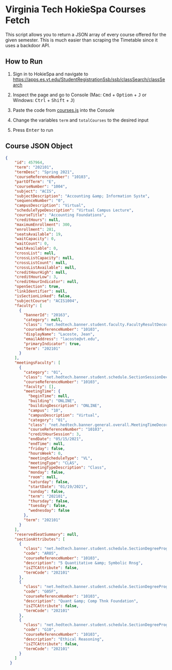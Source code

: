 # Virginia Tech HokieSpa Courses Fetch
This script allows you to return a JSON array of every course offered for the given semester. This is much easier than scraping the Timetable since it uses a backdoor API. <br/>

## How to Run
1. Sign in to HokieSpa and navigate to https://apps.es.vt.edu/StudentRegistrationSsb/ssb/classSearch/classSearch <br/>

1. Inspect the page and go to Console (Mac: <kbd>Cmd</kbd> + <kbd>Option</kbd> + <kbd>J</kbd> or Windows: <kbd>Ctrl</kbd> + <kbd>Shift</kbd> + <kbd>J</kbd>)<br/>

1. Paste the code from [courses.js](courses.js) into the Console <br/>

1. Change the variables `term` and `totalCourses` to the desired input <br/>

1. Press <kbd>Enter</kbd> to run <br/>

## Course JSON Object
```json
{
    "id": 457964,
    "term": "202101",
    "termDesc": "Spring 2021",
    "courseReferenceNumber": "10103",
    "partOfTerm": "E",
    "courseNumber": "1004",
    "subject": "ACIS",
    "subjectDescription": "Accounting &amp; Information Syste",
    "sequenceNumber": "0",
    "campusDescription": "Virtual",
    "scheduleTypeDescription": "Virtual Campus Lecture",
    "courseTitle": "Accounting Foundations",
    "creditHours": null,
    "maximumEnrollment": 300,
    "enrollment": 281,
    "seatsAvailable": 19,
    "waitCapacity": 0,
    "waitCount": 0,
    "waitAvailable": 0,
    "crossList": null,
    "crossListCapacity": null,
    "crossListCount": null,
    "crossListAvailable": null,
    "creditHourHigh": null,
    "creditHourLow": 3,
    "creditHourIndicator": null,
    "openSection": true,
    "linkIdentifier": null,
    "isSectionLinked": false,
    "subjectCourse": "ACIS1004",
    "faculty": [
      {
        "bannerId": "20163",
        "category": null,
        "class": "net.hedtech.banner.student.faculty.FacultyResultDecorator",
        "courseReferenceNumber": "10103",
        "displayName": "Lacoste, Jean",
        "emailAddress": "lacoste@vt.edu",
        "primaryIndicator": true,
        "term": "202101"
      }
    ],
    "meetingsFaculty": [
      {
        "category": "01",
        "class": "net.hedtech.banner.student.schedule.SectionSessionDecorator",
        "courseReferenceNumber": "10103",
        "faculty": [],
        "meetingTime": {
          "beginTime": null,
          "building": "ONLINE",
          "buildingDescription": "ONLINE",
          "campus": "10",
          "campusDescription": "Virtual",
          "category": "01",
          "class": "net.hedtech.banner.general.overall.MeetingTimeDecorator",
          "courseReferenceNumber": "10103",
          "creditHourSession": 3,
          "endDate": "05/15/2021",
          "endTime": null,
          "friday": false,
          "hoursWeek": 0,
          "meetingScheduleType": "VL",
          "meetingType": "CLAS",
          "meetingTypeDescription": "Class",
          "monday": false,
          "room": null,
          "saturday": false,
          "startDate": "01/19/2021",
          "sunday": false,
          "term": "202101",
          "thursday": false,
          "tuesday": false,
          "wednesday": false
        },
        "term": "202101"
      }
    ],
    "reservedSeatSummary": null,
    "sectionAttributes": [
      {
        "class": "net.hedtech.banner.student.schedule.SectionDegreeProgramAttributeDecorator",
        "code": "AR05",
        "courseReferenceNumber": "10103",
        "description": "5 Quantitative &amp; Symbolic Rnsg",
        "isZTCAttribute": false,
        "termCode": "202101"
      },
      {
        "class": "net.hedtech.banner.student.schedule.SectionDegreeProgramAttributeDecorator",
        "code": "G05F",
        "courseReferenceNumber": "10103",
        "description": "Quant &amp; Comp Thnk Foundation",
        "isZTCAttribute": false,
        "termCode": "202101"
      },
      {
        "class": "net.hedtech.banner.student.schedule.SectionDegreeProgramAttributeDecorator",
        "code": "G10",
        "courseReferenceNumber": "10103",
        "description": "Ethical Reasoning",
        "isZTCAttribute": false,
        "termCode": "202101"
      }
    ]
  }
  ```



